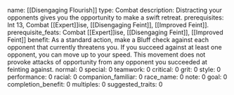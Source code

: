 name: [[Disengaging Flourish]]
type: Combat
description: Distracting your opponents gives you the opportunity to make a swift retreat.
prerequisites: Int 13, Combat [[Expert]]ise, [[Disengaging Feint]], [[Improved Feint]].
prerequisite_feats: Combat [[Expert]]ise, [[Disengaging Feint]], [[Improved Feint]]
benefit: As a standard action, make a Bluff check against each opponent that currently threatens you. If you succeed against at least one opponent, you can move up to your speed. This movement does not provoke attacks of opportunity from any opponent you succeeded at feinting against.
normal: 0
special: 0
teamwork: 0
critical: 0
grit: 0
style: 0
performance: 0
racial: 0
companion_familiar: 0
race_name: 0
note: 0
goal: 0
completion_benefit: 0
multiples: 0
suggested_traits: 0
